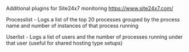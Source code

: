 Additional plugins for Site24x7 monitoring https://www.site24x7.com/

Processlist - Logs a list of the top 20 processes grouped by the process name
 and number of instances of that process running

Userlist - Logs a list of users and the number of processes running under that
 user (useful for shared hosting type setups)
